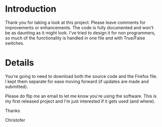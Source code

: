# Introduction #

Thank you for taking a look at this project.  Please leave comments for improvements or enhancements.  The code is fully documented and won't be as daunting as it might look.  I've tried to design it for non programmers, so much of the functionality is handled in one file and with True/False switches.


# Details #

You're going to need to download both the source code and the Firefox file.  I kept them separate for ease moving forward (if updates are made and submitted).

Please do flip me an email to let me know you're using the software.  This is my first released project and I'm just interested if it gets used (and where).

Thanks

Christofer